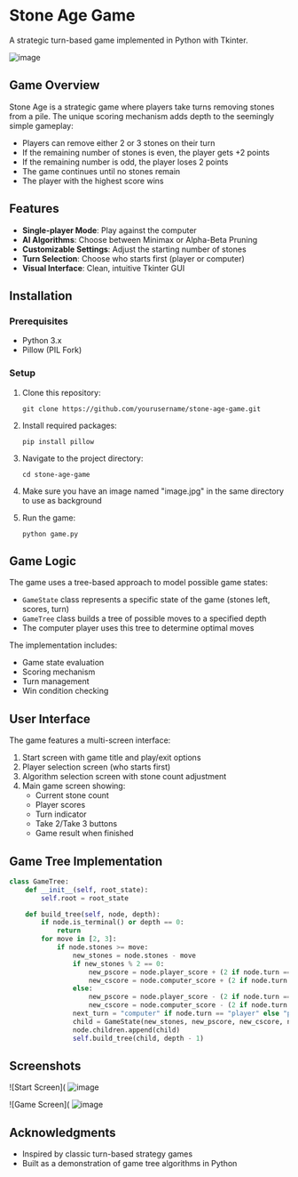 # Stone Age Game

A strategic turn-based game implemented in Python with Tkinter.

![image](https://github.com/user-attachments/assets/690f2e3e-b0cc-4db3-9a64-a9d552586c4a)

## Game Overview

Stone Age is a strategic game where players take turns removing stones from a pile. The unique scoring mechanism adds depth to the seemingly simple gameplay:

- Players can remove either 2 or 3 stones on their turn
- If the remaining number of stones is even, the player gets +2 points
- If the remaining number is odd, the player loses 2 points
- The game continues until no stones remain
- The player with the highest score wins

## Features

- **Single-player Mode**: Play against the computer
- **AI Algorithms**: Choose between Minimax or Alpha-Beta Pruning
- **Customizable Settings**: Adjust the starting number of stones
- **Turn Selection**: Choose who starts first (player or computer)
- **Visual Interface**: Clean, intuitive Tkinter GUI

## Installation

### Prerequisites
- Python 3.x
- Pillow (PIL Fork)

### Setup
1. Clone this repository:
   ```
   git clone https://github.com/yourusername/stone-age-game.git
   ```

2. Install required packages:
   ```
   pip install pillow
   ```

3. Navigate to the project directory:
   ```
   cd stone-age-game
   ```

4. Make sure you have an image named "image.jpg" in the same directory to use as background

5. Run the game:
   ```
   python game.py
   ```

## Game Logic

The game uses a tree-based approach to model possible game states:

- `GameState` class represents a specific state of the game (stones left, scores, turn)
- `GameTree` class builds a tree of possible moves to a specified depth
- The computer player uses this tree to determine optimal moves

The implementation includes:
- Game state evaluation
- Scoring mechanism
- Turn management
- Win condition checking

## User Interface

The game features a multi-screen interface:
1. Start screen with game title and play/exit options
2. Player selection screen (who starts first)
3. Algorithm selection screen with stone count adjustment
4. Main game screen showing:
   - Current stone count
   - Player scores
   - Turn indicator
   - Take 2/Take 3 buttons
   - Game result when finished

## Game Tree Implementation

```python
class GameTree:
    def __init__(self, root_state):
        self.root = root_state

    def build_tree(self, node, depth):
        if node.is_terminal() or depth == 0:
            return
        for move in [2, 3]:
            if node.stones >= move:
                new_stones = node.stones - move
                if new_stones % 2 == 0:
                    new_pscore = node.player_score + (2 if node.turn == "player" else 0)
                    new_cscore = node.computer_score + (2 if node.turn == "computer" else 0)
                else:
                    new_pscore = node.player_score - (2 if node.turn == "player" else 0)
                    new_cscore = node.computer_score - (2 if node.turn == "computer" else 0)
                next_turn = "computer" if node.turn == "player" else "player"
                child = GameState(new_stones, new_pscore, new_cscore, next_turn)
                node.children.append(child)
                self.build_tree(child, depth - 1)
```

## Screenshots

![Start Screen](
![image](https://github.com/user-attachments/assets/690f2e3e-b0cc-4db3-9a64-a9d552586c4a)

![Game Screen](
![image](https://github.com/user-attachments/assets/5362ce24-f7ba-4313-bd27-62b43a8b29cf)

## Acknowledgments

- Inspired by classic turn-based strategy games
- Built as a demonstration of game tree algorithms in Python
